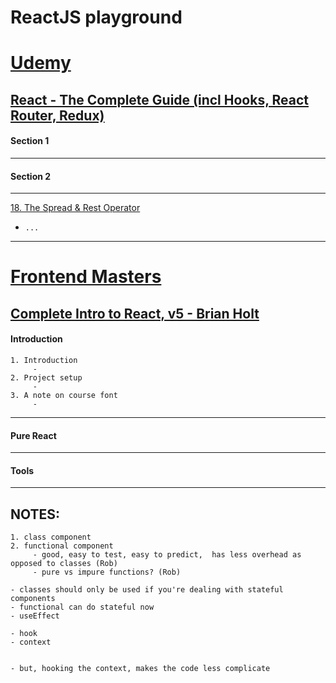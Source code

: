 # ReactJS playground

# [Udemy](https://www.udemy.com/)
## [React - The Complete Guide (incl Hooks, React Router, Redux)](https://www.udemy.com/course/react-the-complete-guide-incl-redux/)
#### Section 1
---
#### Section 2
---
[18. The Spread & Rest Operator](https://www.udemy.com/course/react-the-complete-guide-incl-redux/learn/lecture/8211796#overview)
- `...`
---
# [Frontend Masters](https://frontendmasters.com/)
## [Complete Intro to React, v5 - Brian Holt](https://frontendmasters.com/courses/complete-react-v5/)
#### Introduction
```
1. Introduction
     - 
2. Project setup
     -
3. A note on course font
     - 
```
---


#### Pure React
---

#### Tools
---

## NOTES:
```
1. class component
2. functional component
     - good, easy to test, easy to predict,  has less overhead as opposed to classes (Rob)
     - pure vs impure functions? (Rob)

- classes should only be used if you're dealing with stateful components
- functional can do stateful now
- useEffect

- hook
- context


- but, hooking the context, makes the code less complicate
```
